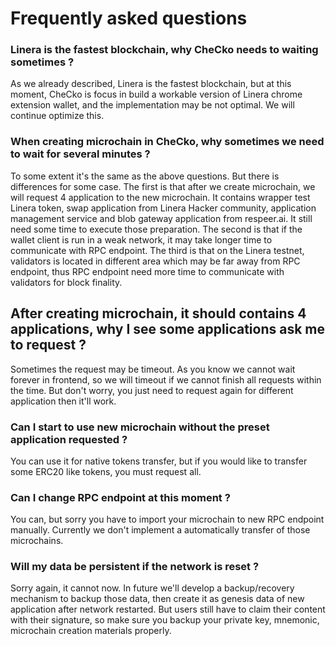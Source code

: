 # Frequently asked questions

### Linera is the fastest blockchain, why CheCko needs to waiting sometimes ?

As we already described, Linera is the fastest blockchain, but at this moment, CheCko is focus in build a workable version of Linera chrome extension wallet, and the implementation may be not optimal. We will continue optimize this.

### When creating microchain in CheCko, why sometimes we need to wait for several minutes ?

To some extent it's the same as the above questions. But there is differences for some case. The first is that after we create microchain, we will request 4 application to the new microchain. It contains wrapper test Linera token, swap application from Linera Hacker community, application management service and blob gateway application from respeer.ai. It still need some time to execute those preparation. The second is that if the wallet client is run in a weak network, it may take longer time to communicate with RPC endpoint. The third is that on the Linera testnet, validators is located in different area which may be far away from RPC endpoint, thus RPC endpoint need more time to communicate with validators for block finality.

## After creating microchain, it should contains 4 applications, why I see some applications ask me to request ?

Sometimes the request may be timeout. As you know we cannot wait forever in frontend, so we will timeout if we cannot finish all requests within the time. But don't worry, you just need to request again for different application then it'll work.

### Can I start to use new microchain without the preset application requested ?

You can use it for native tokens transfer, but if you would like to transfer some ERC20 like tokens, you must request all.

### Can I change RPC endpoint at this moment ?

You can, but sorry you have to import your microchain to new RPC endpoint manually. Currently we don't implement a automatically transfer of those microchains.

### Will my data be persistent if the network is reset ?

Sorry again, it cannot now. In future we'll develop a backup/recovery mechanism to backup those data, then create it as genesis data of new application after network restarted. But users still have to claim their content with their signature, so make sure you backup your private key, mnemonic, microchain creation materials properly.
